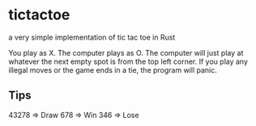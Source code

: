 # tictactoe
a very simple implementation of tic tac toe in Rust

You play as X. The computer plays as O. The computer will just play at whatever
the next empty spot is from the top left corner. If you play any illegal moves
or the game ends in a tie, the program will panic.

## Tips

43278 => Draw
678 => Win
346 => Lose

